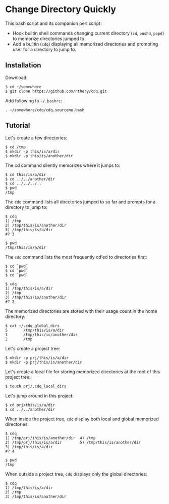 # Change Directory Quickly

This bash script and its companion perl script:
* Hook builtin shell commands changing current directory (`cd`, `pushd`, `popd`) to memorize directories jumped to.
* Add a builtin (`cdq`) displaying all memorized directories and prompting user for a directory to jump to.

## Installation

Download:

    $ cd ~/somewhere
    $ git clone https://github.com/nthery/cdq.git

Add following to `~/.bashrc`:

    . ~/somewhere/cdq/cdq.sourceme.bash

## Tutorial

Let's create a few directories:

    $ cd /tmp
    $ mkdir -p this/is/a/dir
    $ mkdir -p this/is/another/dir

The cd command silently memorizes where it jumps to:

    $ cd this/is/a/dir
    $ cd ../../another/dir
    $ cd ../../../..
    $ pwd
    /tmp

The `cdq` command lists all directories jumped to so far and prompts for a
directory to jump to:

    $ cdq
    1) /tmp
    2) /tmp/this/is/another/dir
    3) /tmp/this/is/a/dir
    #? 3

    $ pwd
    /tmp/this/is/a/dir

The `cdq` command lists the most frequently cd'ed to directories first:

    $ cd `pwd`
    $ cd `pwd`
    $ cd `pwd`

    $ cdq
    1) /tmp/this/is/a/dir
    2) /tmp
    3) /tmp/this/is/another/dir
    #? 2

The memorized directories are stored with their usage count in the home directory:

    $ cat ~/.cdq_global_dirs
    5       /tmp/this/is/a/dir
    1       /tmp/this/is/another/dir
    2       /tmp

Let's create a project tree:

    $ mkdir -p prj/this/is/a/dir
    $ mkdir -p prj/this/is/another/dir

 Let's create a local file for storing memorized directories at the root of
 this project tree:

    $ touch prj/.cdq_local_dirs

Let's jump around in this project:

    $ cd prj/this/is/a/dir
    $ cd ../../another/dir

When inside the project tree, `cdq` display both local and global memorized directories:

    $ cdq
    1) /tmp/prj/this/is/another/dir  4) /tmp
    2) /tmp/prj/this/is/a/dir        5) /tmp/this/is/another/dir
    3) /tmp/this/is/a/dir
    #? 4

    $ pwd
    /tmp

When outside a project tree, `cdq` displays only the global directories:

    $ cdq
    1) /tmp/this/is/a/dir
    2) /tmp
    3) /tmp/this/is/another/dir

